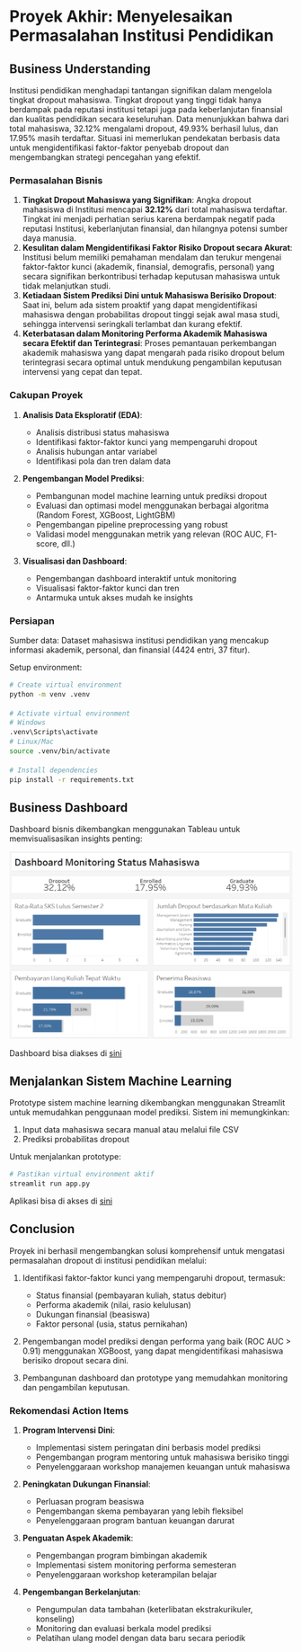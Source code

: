 # Proyek Akhir: Menyelesaikan Permasalahan Institusi Pendidikan

## Business Understanding

Institusi pendidikan menghadapi tantangan signifikan dalam mengelola tingkat dropout mahasiswa. Tingkat dropout yang tinggi tidak hanya berdampak pada reputasi institusi tetapi juga pada keberlanjutan finansial dan kualitas pendidikan secara keseluruhan. Data menunjukkan bahwa dari total mahasiswa, 32.12% mengalami dropout, 49.93% berhasil lulus, dan 17.95% masih terdaftar. Situasi ini memerlukan pendekatan berbasis data untuk mengidentifikasi faktor-faktor penyebab dropout dan mengembangkan strategi pencegahan yang efektif.

### Permasalahan Bisnis

1. **Tingkat Dropout Mahasiswa yang Signifikan**: Angka dropout mahasiswa di Institusi mencapai **32.12%** dari total mahasiswa terdaftar. Tingkat ini menjadi perhatian serius karena berdampak negatif pada reputasi Institusi, keberlanjutan finansial, dan hilangnya potensi sumber daya manusia.
2. **Kesulitan dalam Mengidentifikasi Faktor Risiko Dropout secara Akurat**: Institusi belum memiliki pemahaman mendalam dan terukur mengenai faktor-faktor kunci (akademik, finansial, demografis, personal) yang secara signifikan berkontribusi terhadap keputusan mahasiswa untuk tidak melanjutkan studi.
3. **Ketiadaan Sistem Prediksi Dini untuk Mahasiswa Berisiko Dropout**: Saat ini, belum ada sistem proaktif yang dapat mengidentifikasi mahasiswa dengan probabilitas dropout tinggi sejak awal masa studi, sehingga intervensi seringkali terlambat dan kurang efektif.
4. **Keterbatasan dalam Monitoring Performa Akademik Mahasiswa secara Efektif dan Terintegrasi**: Proses pemantauan perkembangan akademik mahasiswa yang dapat mengarah pada risiko dropout belum terintegrasi secara optimal untuk mendukung pengambilan keputusan intervensi yang cepat dan tepat.

### Cakupan Proyek

1. **Analisis Data Eksploratif (EDA)**:
   - Analisis distribusi status mahasiswa
   - Identifikasi faktor-faktor kunci yang mempengaruhi dropout
   - Analisis hubungan antar variabel
   - Identifikasi pola dan tren dalam data

2. **Pengembangan Model Prediksi**:
   - Pembangunan model machine learning untuk prediksi dropout
   - Evaluasi dan optimasi model menggunakan berbagai algoritma (Random Forest, XGBoost, LightGBM)
   - Pengembangan pipeline preprocessing yang robust
   - Validasi model menggunakan metrik yang relevan (ROC AUC, F1-score, dll.)

3. **Visualisasi dan Dashboard**:
   - Pengembangan dashboard interaktif untuk monitoring
   - Visualisasi faktor-faktor kunci dan tren
   - Antarmuka untuk akses mudah ke insights

### Persiapan

Sumber data: Dataset mahasiswa institusi pendidikan yang mencakup informasi akademik, personal, dan finansial (4424 entri, 37 fitur).

Setup environment:

```bash
# Create virtual environment
python -m venv .venv

# Activate virtual environment
# Windows
.venv\Scripts\activate
# Linux/Mac
source .venv/bin/activate

# Install dependencies
pip install -r requirements.txt
```

## Business Dashboard

Dashboard bisnis dikembangkan menggunakan Tableau untuk memvisualisasikan insights penting:

![Dashboard](patuh_istizhar-dashboard.png)

Dashboard bisa diakses di [sini](https://public.tableau.com/app/profile/patuh/viz/Book2_17472249319740/Dashboard)

## Menjalankan Sistem Machine Learning

Prototype sistem machine learning dikembangkan menggunakan Streamlit untuk memudahkan penggunaan model prediksi. Sistem ini memungkinkan:

1. Input data mahasiswa secara manual atau melalui file CSV
2. Prediksi probabilitas dropout

Untuk menjalankan prototype:

```bash
# Pastikan virtual environment aktif
streamlit run app.py
```

Aplikasi bisa di akses di [sini](https://dashboard-masalah-pendidikan-v8m8l42gvo2qdf3mrh7jfu.streamlit.app/)

## Conclusion

Proyek ini berhasil mengembangkan solusi komprehensif untuk mengatasi permasalahan dropout di institusi pendidikan melalui:

1. Identifikasi faktor-faktor kunci yang mempengaruhi dropout, termasuk:
   - Status finansial (pembayaran kuliah, status debitur)
   - Performa akademik (nilai, rasio kelulusan)
   - Dukungan finansial (beasiswa)
   - Faktor personal (usia, status pernikahan)

2. Pengembangan model prediksi dengan performa yang baik (ROC AUC > 0.91) menggunakan XGBoost, yang dapat mengidentifikasi mahasiswa berisiko dropout secara dini.

3. Pembangunan dashboard dan prototype yang memudahkan monitoring dan pengambilan keputusan.

### Rekomendasi Action Items

1. **Program Intervensi Dini**:
   - Implementasi sistem peringatan dini berbasis model prediksi
   - Pengembangan program mentoring untuk mahasiswa berisiko tinggi
   - Penyelenggaraan workshop manajemen keuangan untuk mahasiswa

2. **Peningkatan Dukungan Finansial**:
   - Perluasan program beasiswa
   - Pengembangan skema pembayaran yang lebih fleksibel
   - Penyelenggaraan program bantuan keuangan darurat

3. **Penguatan Aspek Akademik**:
   - Pengembangan program bimbingan akademik
   - Implementasi sistem monitoring performa semesteran
   - Penyelenggaraan workshop keterampilan belajar

4. **Pengembangan Berkelanjutan**:
   - Pengumpulan data tambahan (keterlibatan ekstrakurikuler, konseling)
   - Monitoring dan evaluasi berkala model prediksi
   - Pelatihan ulang model dengan data baru secara periodik
